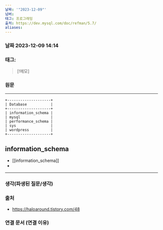 ```yaml
---
날짜: '"2023-12-09"'
넘버: 
태그: 프로그래밍
출처: https://dev.mysql.com/doc/refman/5.7/
aliases:
---
```

### 날짜  2023-12-09 14:14

### 태그:

>[!메모]
>

### 원문
---
```mysql
+--------------------+
| Database           |
+--------------------+
| information_schema |
| mysql              |
| performance_schema |
| sys                |
| wordpress          |
+--------------------+
```
## information_schema
- [[information_schema]]
- 
---
### 생각(파생된 질문/생각)

### 출처
- https://haloaround.tistory.com/48
### 연결 문서 (연결 이유)
